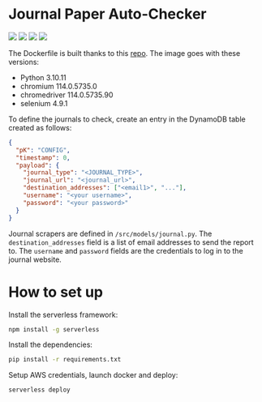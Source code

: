 # Journal Paper Auto-Checker

<p align="start">
  <img src="https://img.shields.io/static/v1?label=python&message=v3.10&color=blue">
  <img src="https://img.shields.io/static/v1?label=selenium&message=v4.9.1&color=blue">
  <img src="https://img.shields.io/static/v1?label=serverless-framework&message=v3&color=red">
  <img src="https://img.shields.io/static/v1?label=cloud&message=AWS&color=yellow">
</p>

The Dockerfile is built thanks to this [repo](https://github.com/umihico/docker-selenium-lambda). The image goes with these versions:

- Python 3.10.11
- chromium 114.0.5735.0
- chromedriver 114.0.5735.90
- selenium 4.9.1

To define the journals to check, create an entry in the DynamoDB table created as follows:

```json
{
  "pK": "CONFIG",
  "timestamp": 0,
  "payload": {
    "journal_type": "<JOURNAL_TYPE>",
    "journal_url": "<journal_url>",
    "destination_addresses": ["<email1>", "..."],
    "username": "<your username>",
    "password": "<your password>"
  }
}
```

Journal scrapers are defined in `/src/models/journal.py`. The `destination_addresses` field is a list of email addresses to send the report to. The `username` and `password` fields are the credentials to log in to the journal website.

# How to set up

Install the serverless framework:

```bash
npm install -g serverless
```

Install the dependencies:

```bash
pip install -r requirements.txt
```

Setup AWS credentials, launch docker and deploy:

```bash
serverless deploy
```
